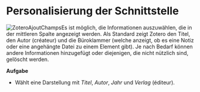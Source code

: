 # Personalisierung der Schnittstelle

![ZoteroAjoutChamps](../.gitbook/assets/zoteroajoutchamps.png)Es ist möglich, die Informationen auszuwählen, die in der mittleren Spalte angezeigt werden. Als Standard zeigt Zotero den Titel, den Autor \(créateur\) und die Büroklammer \(welche anzeigt, ob es eine Notiz oder eine angehängte Datei zu einem Element gibt\). Je nach Bedarf können andere Informationen hinzugefügt oder diejenigen, die nicht nützlich sind, gelöscht werden.

**Aufgabe**

* Wählt eine Darstellung mit _Titel_, _Autor_, _Jahr_ und _Verlag_ \(éditeur\).

